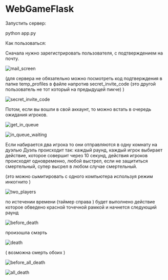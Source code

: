 # WebGameFlask

Запустить сервер:

python app.py

Как пользоваться:

Сначала нужно зарегистрировать пользователя, с подтверждением на почту. 

![mail_screen](https://github.com/SlippySleppers/WebGameFlask/raw/dev/readme_pictures/mail_screen.png)

(для сервера не обязательно можно посмотреть код подтверждения в папке temp_profiles в файле напротив secret_invite_code (это другой пользователь не тот который на предыдущей пикче) )

![secret_invite_code](https://github.com/SlippySleppers/WebGameFlask/raw/dev/readme_pictures/secret_invite_code.png)


Потом, если вы вошли в свой аккаунт, то можно встать в очередь ожидания игроков. 

![get_in_queue](https://github.com/SlippySleppers/WebGameFlask/raw/dev/readme_pictures/get_in_queue.png)

![in_queue_waiting](https://github.com/SlippySleppers/WebGameFlask/raw/dev/readme_pictures/in_queue_waiting.png)

Если набирается два игрока то они отправляются в одну комнату на дуэлью Дуэль происходит так: каждый раунд, каждый игрок выбирает действие, которое совершит через 10 секунд, действия игроков происходят одновременно, любой выстрел, если не защититься смертельный, супер высрел в любом случае смертельный.

(это можно сымитировать с одного компьютера используя режим инкогнито )

![two_players](https://github.com/SlippySleppers/WebGameFlask/raw/dev/readme_pictures/two_players.png)

по истечении времени (таймер справа ) будет выполнено действие которое обведено красной точечной рамкой и начнется следующий раунд

![before_death](https://github.com/SlippySleppers/WebGameFlask/raw/dev/readme_pictures/before_death.png)

произошла смэрть

![death](https://github.com/SlippySleppers/WebGameFlask/raw/dev/readme_pictures/death.png)

( возможна смерть обоих )

![before_all_death](https://github.com/SlippySleppers/WebGameFlask/raw/dev/readme_pictures/before_all_death.png)

![all_death](https://github.com/SlippySleppers/WebGameFlask/raw/dev/readme_pictures/all_death.png)
